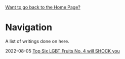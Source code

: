 [Want to go back to the Home Page?](index.md)
# Navigation

A list of writings done on here. 


 2022-08-05 [Top Six LGBT Fruits No. 4 will SHOCK you](https://github.com/dyschordia/dyschordia.github.io/blob/2d55297f8805b4a3346fe7f9880596586f6598da/Posts/2022-08-05%20Top%20Six%20LGBT%20Fruits%20No.%204%20will%20SHOCK%20you.md)

